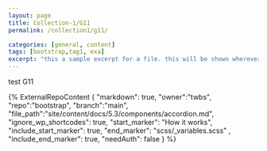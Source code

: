 ```yaml
---
layout: page
title: Collection-1/G11
permalink: /collection1/g11/

categories: [general, content]
tags: [bootstrap,tag1, exa]
excerpt: "this a sample excerpt for a file. this will be shown wherever exerpt is needed"
---
```


test G11

{% 
    ExternalRepoContent  { 
        "markdown": true,
        "owner":"twbs", 
        "repo":"bootstrap", 
        "branch":"main", 
        "file_path":"site/content/docs/5.3/components/accordion.md", 
        "ignore_wp_shortcodes": true, 
        "start_marker": "How it works",
        "include_start_marker": true,
        "end_marker": "scss/_variables.scss" ,
        "include_end_marker": true,
        "needAuth": false
    }
%}